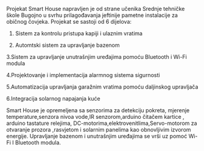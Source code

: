 Projekat Smart House napravljen je od strane učenika Srednje tehničke škole Bugojno u svrhu prilagođavanja jeftinije pametne instalacije za običnog čovjeka.
Projekat se sastoji od 6 dijelova:
1. Sistem za kontrolu pristupa kapiji i ulaznim vratima

2. Automtski sistem za upravljanje bazenom
   
3.Sistem za upravljanje unutrašnjim uređajima pomoću Bluetooth i Wi-Fi modula

4.Projektovanje i implementacija alarmnog sistema sigurnosti

5.Automatizacija upravljanja garažnim vratima pomoću daljinskog upravljača

6.Integracija solarnog napajanja kuće

Smart House je opremeljena sa senzorima za detekciju pokreta, mjerenje temperature,senzora nivoa vode,IR senzorom,arduino čitačem kartice , arduino tastature
relejima, DC-motorima,elektrovenitlima,Servo-motorom za otvaranje prozora ,rasvjetom i solarnim panelima kao obnovljivim izvorom energije. Upravljanje bazenom i unutrašnjim uređajima se vrši uz pomoć Wi-Fi I Bluetooth modula. 
